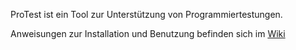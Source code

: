 ProTest ist ein Tool zur Unterstützung von Programmiertestungen.

Anweisungen zur Installation und Benutzung befinden sich im [Wiki](https://github.com/dietzste/ProTest/wiki)